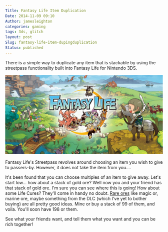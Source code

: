 ```yaml
---
Title: Fantasy Life Item Duplication
Date: 2014-11-09 09:10
Author: jamesleighton
categories: gaming
tags: 3ds, glitch
layout: post
Slug: fantasy-life-item-dupingduplication
Status: published
---
```

There is a simple way to duplicate any item that is stackable by using the streetpass functionality built into Fantasy Life for Nintendo 3DS.

![fantasy-life](/images/fantasy-life.jpg)

Fantasy Life's Streetpass revolves around choosing an item you wish to give to passers-by. However, it does not take the item from you....

It's been found that you can choose multiples of an item to give away. Let's start low... how about a stack of gold ore? Well now you and your friend has that stack of gold ore. I'm sure you can see where this is going! How about some Life Cures? They'll come in handy no doubt. [Rare ores](http://reveriaexplorer.com/items/652) like magic or, marine ore, maybe something from the DLC (which I've yet to bother buying) are all pretty good ideas. Mine or buy a stack of 99 of them, and voila. You'll soon have 198 or them.

See what your friends want, and tell them what you want and you can be rich together!
